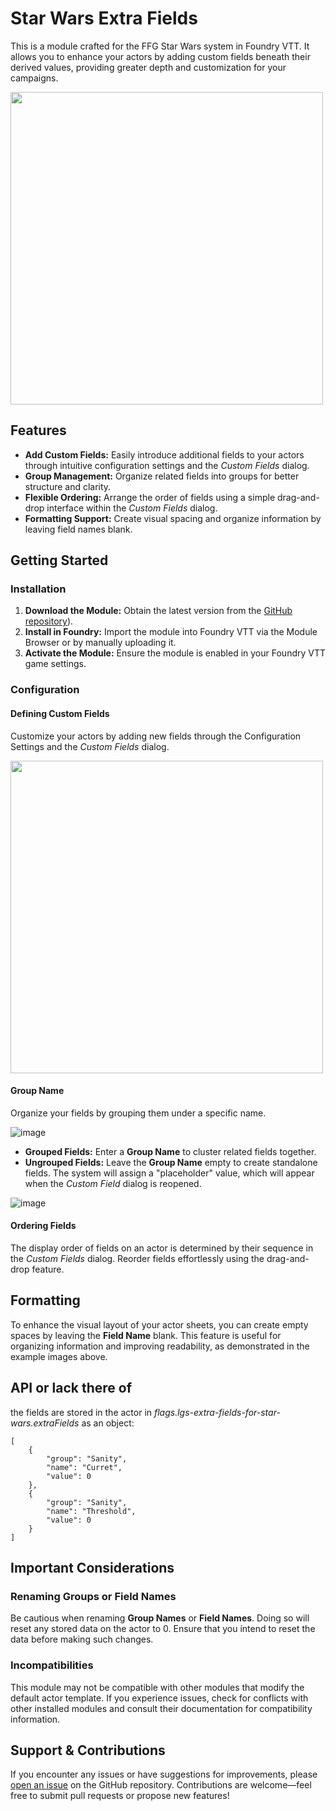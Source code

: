 # Star Wars Extra Fields

This is a module crafted for the FFG Star Wars system in Foundry VTT. It allows you to enhance your actors by adding custom fields beneath their derived values, providing greater depth and customization for your campaigns.

<img src="https://github.com/user-attachments/assets/91f36c04-50cc-4a4a-b932-68ba08b000de" width="500">

## Features

- **Add Custom Fields:** Easily introduce additional fields to your actors through intuitive configuration settings and the _Custom Fields_ dialog.
- **Group Management:** Organize related fields into groups for better structure and clarity.
- **Flexible Ordering:** Arrange the order of fields using a simple drag-and-drop interface within the _Custom Fields_ dialog.
- **Formatting Support:** Create visual spacing and organize information by leaving field names blank.

## Getting Started

### Installation

1. **Download the Module:** Obtain the latest version from the [GitHub repository](https://github.com/Lyinggod/lgs-ffg-star-wars-extra-fields/releases)). 
2. **Install in Foundry:** Import the module into Foundry VTT via the Module Browser or by manually uploading it.
3. **Activate the Module:** Ensure the module is enabled in your Foundry VTT game settings.

### Configuration

#### Defining Custom Fields

Customize your actors by adding new fields through the Configuration Settings and the _Custom Fields_ dialog.

<img src="https://github.com/user-attachments/assets/efb248ea-dd9e-4fd0-b7c9-563229111147" width="500">

#### Group Name

Organize your fields by grouping them under a specific name.

![image](https://github.com/user-attachments/assets/4dc2b168-be8c-4ccb-b741-befe542cba39)

- **Grouped Fields:** Enter a **Group Name** to cluster related fields together.
- **Ungrouped Fields:** Leave the **Group Name** empty to create standalone fields. The system will assign a "placeholder" value, which will appear when the _Custom Field_ dialog is reopened.

![image](https://github.com/user-attachments/assets/9dba1a15-3fce-46f1-91bf-d41b617f895d)

#### Ordering Fields

The display order of fields on an actor is determined by their sequence in the _Custom Fields_ dialog. Reorder fields effortlessly using the drag-and-drop feature.

## Formatting

To enhance the visual layout of your actor sheets, you can create empty spaces by leaving the **Field Name** blank. This feature is useful for organizing information and improving readability, as demonstrated in the example images above.

## API or lack there of

the fields are stored in the actor in _flags.lgs-extra-fields-for-star-wars.extraFields_ as an object:

```
[
    {
        "group": "Sanity",
        "name": "Curret",
        "value": 0
    },
    {
        "group": "Sanity",
        "name": "Threshold",
        "value": 0
    }
]
```
## Important Considerations

### Renaming Groups or Field Names

Be cautious when renaming **Group Names** or **Field Names**. Doing so will reset any stored data on the actor to 0. Ensure that you intend to reset the data before making such changes.

### Incompatibilities

This module may not be compatible with other modules that modify the default actor template. If you experience issues, check for conflicts with other installed modules and consult their documentation for compatibility information.

## Support & Contributions

If you encounter any issues or have suggestions for improvements, please [open an issue](https://github.com/Lyinggod/lgs-ffg-star-wars-extra-fields/issues) on the GitHub repository. Contributions are welcome—feel free to submit pull requests or propose new features!

